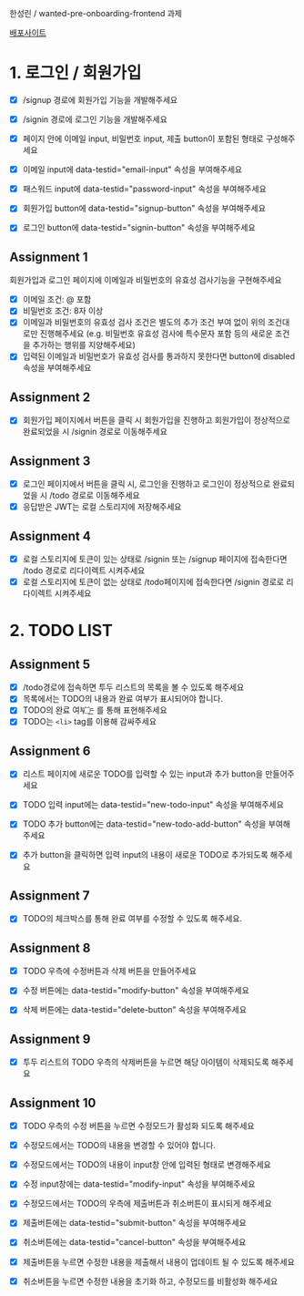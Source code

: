한성린 / wanted-pre-onboarding-frontend 과제

[배포사이트](https://darling-begonia-e79ff7.netlify.app)

# 1. 로그인 / 회원가입

- [x] /signup 경로에 회원가입 기능을 개발해주세요

- [x] /signin 경로에 로그인 기능을 개발해주세요

- [x] 페이지 안에 이메일 input, 비밀번호 input, 제출 button이 포함된 형태로 구성해주세요

- [x] 이메일 input에 data-testid="email-input" 속성을 부여해주세요
- [x] 패스워드 input에 data-testid="password-input" 속성을 부여해주세요
- [x] 회원가입 button에 data-testid="signup-button" 속성을 부여해주세요
- [x] 로그인 button에 data-testid="signin-button" 속성을 부여해주세요

## Assignment 1

회원가입과 로그인 페이지에 이메일과 비밀번호의 유효성 검사기능을 구현해주세요

- [x] 이메일 조건: @ 포함
- [x] 비밀번호 조건: 8자 이상
- [x] 이메일과 비밀번호의 유효성 검사 조건은 별도의 추가 조건 부여 없이 위의 조건대로만 진행해주세요 (e.g. 비밀번호 유효성 검사에 특수문자 포함 등의 새로운 조건을 추가하는 행위를 지양해주세요)
- [x] 입력된 이메일과 비밀번호가 유효성 검사를 통과하지 못한다면 button에 disabled 속성을 부여해주세요

## Assignment 2

- [x] 회원가입 페이지에서 버튼을 클릭 시 회원가입을 진행하고 회원가입이 정상적으로 완료되었을 시 /signin 경로로 이동해주세요

## Assignment 3

- [x] 로그인 페이지에서 버튼을 클릭 시, 로그인을 진행하고 로그인이 정상적으로 완료되었을 시 /todo 경로로 이동해주세요
- [x] 응답받은 JWT는 로컬 스토리지에 저장해주세요

## Assignment 4

- [x] 로컬 스토리지에 토큰이 있는 상태로 /signin 또는 /signup 페이지에 접속한다면 /todo 경로로 리다이렉트 시켜주세요
- [x] 로컬 스토리지에 토큰이 없는 상태로 /todo페이지에 접속한다면 /signin 경로로 리다이렉트 시켜주세요

# 2. TODO LIST

## Assignment 5

- [x] /todo경로에 접속하면 투두 리스트의 목록을 볼 수 있도록 해주세요
- [x] 목록에서는 TODO의 내용과 완료 여부가 표시되어야 합니다.
- [x] TODO의 완료 여부는 <input type="checkbox" />를 통해 표현해주세요
- [x] TODO는 `<li>` tag를 이용해 감싸주세요

## Assignment 6

- [x] 리스트 페이지에 새로운 TODO를 입력할 수 있는 input과 추가 button을 만들어주세요

- [x] TODO 입력 input에는 data-testid="new-todo-input" 속성을 부여해주세요

- [x] TODO 추가 button에는 data-testid="new-todo-add-button" 속성을 부여해주세요

- [x] 추가 button을 클릭하면 입력 input의 내용이 새로운 TODO로 추가되도록 해주세요

## Assignment 7

- [x] TODO의 체크박스를 통해 완료 여부를 수정할 수 있도록 해주세요.

## Assignment 8

- [x] TODO 우측에 수정버튼과 삭제 버튼을 만들어주세요

- [x] 수정 버튼에는 data-testid="modify-button" 속성을 부여해주세요

- [x] 삭제 버튼에는 data-testid="delete-button" 속성을 부여해주세요

## Assignment 9

- [x] 투두 리스트의 TODO 우측의 삭제버튼을 누르면 해당 아이템이 삭제되도록 해주세요

## Assignment 10

- [x] TODO 우측의 수정 버튼을 누르면 수정모드가 활성화 되도록 해주세요

- [x] 수정모드에서는 TODO의 내용을 변경할 수 있어야 합니다.

- [x] 수정모드에서는 TODO의 내용이 input창 안에 입력된 형태로 변경해주세요

- [x] 수정 input창에는 data-testid="modify-input" 속성을 부여해주세요
- [x] 수정모드에서는 TODO의 우측에 제출버튼과 취소버튼이 표시되게 해주세요

- [x] 제출버튼에는 data-testid="submit-button" 속성을 부여해주세요
- [x] 취소버튼에는 data-testid="cancel-button" 속성을 부여해주세요
- [x] 제출버튼을 누르면 수정한 내용을 제출해서 내용이 업데이트 될 수 있도록 해주세요

- [x] 취소버튼을 누르면 수정한 내용을 초기화 하고, 수정모드를 비활성화 해주세요
